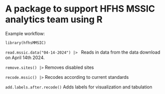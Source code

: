 # A package to support HFHS MSSIC analytics team using R 

Example workflow: 

`library(hfhsMMSIC)`

`read.mssic.data("04-14-2024") |> ` Reads in data from the data download on April 14th 2024. 

`remove.sites() |>` Removes disabled sites  

`recode.mssic() |>` Recodes according to current standards 

`add.labels.after.recode()` Adds labels for visualization and tabulation 
